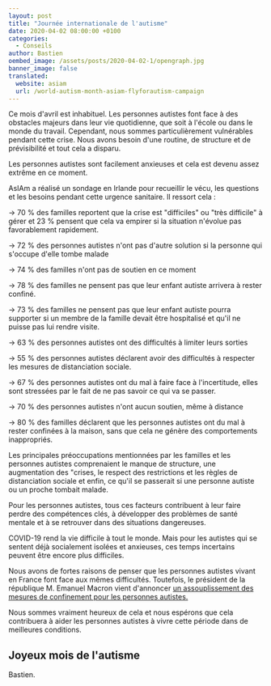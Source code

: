 ```yaml
---
layout: post
title: "Journée internationale de l'autisme"
date: 2020-04-02 08:00:00 +0100
categories:
  - Conseils
author: Bastien
oembed_image: /assets/posts/2020-04-02-1/opengraph.jpg
banner_image: false
translated:
  website: asiam
  url: /world-autism-month-asiam-flyforautism-campaign
---
```


Ce mois d'avril est inhabituel.
Les personnes autistes font face à des obstacles majeurs dans leur vie quotidienne, que soit à l'école ou dans le monde du travail.
Cependant, nous sommes particulièrement vulnérables pendant cette crise.
Nous avons besoin d'une routine, de structure et de prévisibilité et tout cela a disparu.

Les personnes autistes sont facilement anxieuses et cela est devenu assez extrême en ce moment.

AsIAm a réalisé un sondage en Irlande pour recueillir le vécu, les questions et les besoins pendant cette urgence sanitaire.
Il ressort cela :

-> 70&nbsp;% des familles reportent que la crise est "difficiles" ou "très difficile" à gérer et 23&nbsp;% pensent que cela va empirer si la situation n'évolue pas favorablement rapidement.

-> 72&nbsp;% des personnes autistes n'ont pas d'autre solution si la personne qui s'occupe d'elle tombe malade

-> 74&nbsp;% des familles n'ont pas de soutien en ce moment

-> 78&nbsp;% des familles ne pensent pas que leur enfant autiste arrivera à rester confiné.

-> 73&nbsp;% des familles ne pensent pas que leur enfant autiste pourra supporter si un membre de la famille devait être hospitalisé et qu'il ne puisse pas lui rendre visite.

-> 63&nbsp;% des personnes autistes ont des difficultés à limiter leurs sorties

-> 55&nbsp;% des personnes autistes déclarent avoir des difficultés à respecter les mesures de distanciation sociale.

-> 67&nbsp;% des personnes autistes ont du mal à faire face à l'incertitude, elles sont stressées par le fait de ne pas savoir ce qui va se passer.

-> 70&nbsp;% des personnes autistes n'ont aucun soutien, même à distance

-> 80&nbsp;% des familles déclarent que les personnes autistes ont du mal à rester confinées à la maison, sans que cela ne génère des comportements inappropriés.

Les principales préoccupations mentionnées par les familles et les personnes autistes comprenaient 
le manque de structure, une augmentation des "crises, le respect des restrictions
et les règles de distanciation sociale et enfin, ce qu'il se passerait si une personne autiste ou un proche tombait malade.

Pour les personnes autistes, tous ces facteurs contribuent à leur faire perdre des compétences clés,
à développer des problèmes de santé mentale et à se retrouver dans des situations dangereuses.

COVID-19 rend la vie difficile à tout le monde. Mais pour les autistes qui se sentent déjà socialement isolées et anxieuses,
ces temps incertains peuvent être encore plus difficiles.


Nous avons de fortes raisons de penser que les personnes autistes vivant en France font face aux mêmes difficultés.
Toutefois, le président de la république M. Emanuel Macron vient d'annoncer 
<a href="https://www.elysee.fr/emmanuel-macron/2020/04/02/autisme">
un assouplissement des mesures de confinement pour les personnes autistes.
</a>

Nous sommes vraiment heureux de cela et nous espérons que cela contribuera à aider les personnes autistes à vivre cette période dans de meilleures conditions.


<amp-img src="/assets/posts/2020-04-02-1/Image-1.jpeg" layout="fixed" class="center" width="500" height="282" alt="Mon message à celles et ceux qui vivent avec l'autisme"></amp-img>


## Joyeux mois de l'autisme

Bastien.
